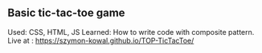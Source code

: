## Basic tic-tac-toe game
Used: CSS, HTML, JS
Learned: How to write code with composite pattern.
Live at : https://szymon-kowal.github.io/TOP-TicTacToe/
